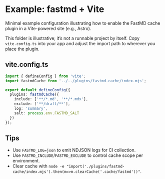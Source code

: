 # Example: fastmd + Vite

Minimal example configuration illustrating how to enable the FastMD cache plugin in a Vite-powered site (e.g., Astro).

This folder is illustrative; it’s not a runnable project by itself. Copy `vite.config.ts` into your app and adjust the import path to wherever you place the plugin.

## vite.config.ts

```ts
import { defineConfig } from 'vite';
import fastmdCache from '../../plugins/fastmd-cache/index.mjs';

export default defineConfig({
  plugins: fastmdCache({
    include: ['**/*.md', '**/*.mdx'],
    exclude: ['**/draft/**'],
    log: 'summary',
    salt: process.env.FASTMD_SALT
  })
});
```

## Tips

- Use `FASTMD_LOG=json` to emit NDJSON logs for CI collection.
- Use `FASTMD_INCLUDE`/`FASTMD_EXCLUDE` to control cache scope per environment.
- Clear cache with `node -e "import('./plugins/fastmd-cache/index.mjs').then(m=>m.clearCache('.cache/fastmd'))"`.

